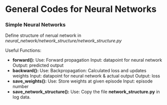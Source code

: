 # General Codes for Neural Networks

### Simple Neural Networks 
Define structure of nerual network in *neural_network/network_structure/network_structure.py*

Useful Functions:
* **forward():** 
Use: Forward propagation 
Input: datapoint for neural network
Output: predicted output
* **backward():** 
Use: Backpropagation: Calculated loss and updates weights
Input: datapoint for neural network & actual output
Output: loss
* **save_weights():**
Use: Store weights at given episode
Input: episode number
* **save_network_structure():**
Use: Copy the file __network_structure.py__ in log data.

